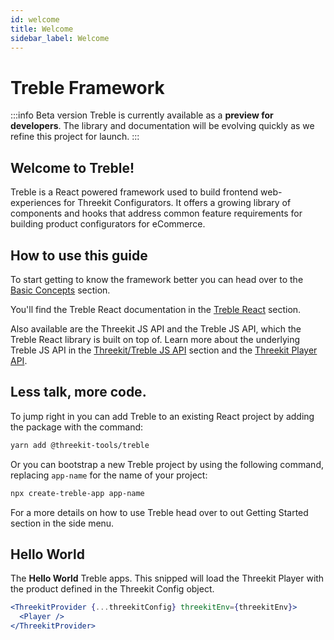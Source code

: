 ```yaml
---
id: welcome
title: Welcome
sidebar_label: Welcome
---
```


# Treble Framework

:::info Beta version
Treble is currently available as a **preview for developers**. The library and documentation will be evolving quickly as we refine this project for launch.
:::

## Welcome to Treble!

Treble is a React powered framework used to build frontend web-experiences for Threekit Configurators. It offers a growing library of components and hooks that address common feature requirements for building product configurators for eCommerce.

## How to use this guide

To start getting to know the framework better you can head over to the [Basic Concepts](basic-concepts) section.

You'll find the Treble React documentation in the [Treble React](treble-react-overview) section.

Also available are the Threekit JS API and the Treble JS API, which the Treble React library is built on top of. Learn more about the underlying Treble JS API in the [Threekit/Treble JS API](treble-js-overview) section and the [Threekit Player API](https://community.threekit.com/hc/en-us/articles/4406068592539-Player-API-Client-side).

## Less talk, more code.

To jump right in you can add Treble to an existing React project by adding the package with the command:

```bash
yarn add @threekit-tools/treble
```

Or you can bootstrap a new Treble project by using the following command, replacing `app-name` for the name of your project:

```bash
npx create-treble-app app-name
```

For a more details on how to use Treble head over to out Getting Started section in the side menu.

## Hello World

The **Hello World** Treble apps. This snipped will load the Threekit Player with the product defined in the Threekit Config object.

```jsx live
<ThreekitProvider {...threekitConfig} threekitEnv={threekitEnv}>
  <Player />
</ThreekitProvider>
```
